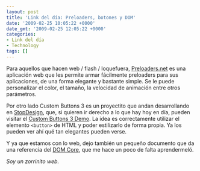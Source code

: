 ```yaml
---
layout: post
title: 'Link del día: Preloaders, botones y DOM'
date: '2009-02-25 10:05:22 +0000'
date_gmt: '2009-02-25 12:05:22 +0000'
categories:
- Link del día
- Technology
tags: []
---
```


Para aquellos que hacen web / flash / loquefuera, [Preloaders.net](http://preloaders.net/) es una aplicación web que les permite armar fácilmente preloaders para sus aplicaciones, de una forma elegante y bastante simple. Se le puede personalizar el color, el tamaño, la velocidad de animación entre otros parámetros.

Por otro lado Custom Buttons 3 es un proyectito que andan desarrollando en [StopDesign](http://stopdesign.com/archive/2009/02/04/recreating-the-button.html), que, si quieren ir derecho a lo que hay hoy en día, pueden visitar el [Custom Buttons 3 Demo](http://stopdesign.com/eg/buttons/3.0/code.html). La idea es correctamente utilizar el elemento `<button>` de HTML y poder estilizarlo de forma propia. Ya los pueden ver ahí qué tan elegantes pueden verse.

Y ya que estamos con lo web, dejo también un pequeño documento que da una referencia del [DOM Core](http://reference.sitepoint.com/javascript/domcore), que me hace un poco de falta aprendermeló.

_Soy un zorrinito web._
